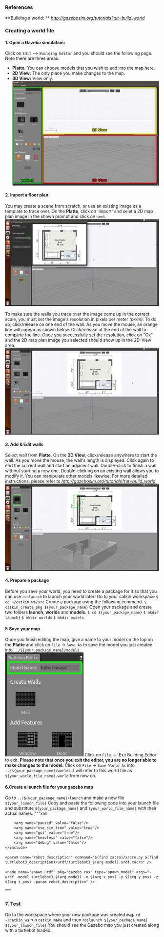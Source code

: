 ### References
**Building a world: ** _*http://gazebosim.org/tutorials?tut=build_world*_ 

### Creating a world file
#### 1. Open a Gazebo simulation:
Click on `Edit` --> `Building Editor` and you should see the following page. Note there are three areas:
- **Platte:** You can choose models that you wish to add into the map here. 
- **2D View:** The only place you make changes to the map. 
- **3D View:** View only. 
![p1](/images/p1.png)

#### 2. Import a floor plan
You may create a scene from scratch, or use an existing image as a template to trace over. On the **Platte**, click on 'import' and selet a 2D map plan image in the shown prompt and click on `next`.
![p2](/images/p2.png)

To make sure the walls you trace over the image come up in the correct scale, you must set the image's resolution in pixels per meter _(px/m)_. To do so, click/release on one end of the wall. As you move the mouse, an orange line will appear as shown below. Click/release at the end of the wall to complete the line. Once you successfully set the resolution, click on "Ok" and the 2D map plan image you selected should show up in the 2D-View area.
![p3](/images/p3.png)

#### 3. Add & Edit walls
Select wall from **Platte**. On the **2D View**, click/release anywhere to start the wall. As you move the mouse, the wall's length is displayed. Click again to end the current wall and start an adjacent wall. Double-click to finish a wall without starting a new one. Double-clicking on an existing wall allows you to modify it. You can manipulate other models likewise. For more detailed instructions, please refer to _*http://gazebosim.org/tutorials?tut=build_world*_
![p4](/images/p4.png)

#### 4. Prepare a package
Before you save your world, you need to create a package for it so that you can use `roslaunch` to launch your world later!
Go to your catkin workspace
`$ cd ~/catkin_ws/src`
Create a package using the following command.
`$ catkin_create_pkg ${your_package_name}`
Open your package and create two folders **launch**, **worlds** and **models**.
`$ cd ${your_package_name}`
`$ mkdir launch}`
`$ mkdir worlds`
`$ mkdir models`

#### 5.Save your map
Once you finish editing the map, give a name to your model on the top on the **Platte** and click on `File` -> `Save As` to save the model you just created into `../${your_package_name}/models`. 
![p5](/images/p5.png)
Click on `File` -> 'Exit Building Editor' to exit. **Please note that once you exit the editor, you are no longer able to make changes to the model.** Click on `File` -> `Save World As` into `../${your_package_name}/worlds`. I will refer to this world file as `${your_world_file_name}.world` from now on.

#### 6.Create a launch file for your gazebo map
Go to `../${your_package_name}/launch` and make a new file `${your_launch_file}`
Copy and paste the following code into your launch file and substitute `${your_package_name}` and `{your_world_file_name}` with their actual names.
 """xml
 <launch>
	<arg name="model" default="$(env TURTLEBOT3_MODEL)" doc="model type [burger, waffle, waffle_pi]"/>
	<arg name="x_pos" default="0.0"/>
	<arg name="y_pos" default="0.0"/>
	<arg name="z_pos" default="0.0"/>
	<include file="$(find gazebo_ros)/launch/empty_world.launch">
		<arg name="world_name" value="$(find ${your_package_name})/worlds/${your_world_file_name}.world"/>

		<arg name="paused" value="false"/>
	    <arg name="use_sim_time" value="true"/>
	    <arg name="gui" value="true"/>
	    <arg name="headless" value="false"/>
	    <arg name="debug" value="false"/>
	</include>

 	<param name="robot_description" command="$(find xacro)/xacro.py $(find turtlebot3_description)/urdf/turtlebot3_$(arg model).urdf.xacro" />

 	<node name="spawn_urdf" pkg="gazebo_ros" type="spawn_model" args="-urdf -model turtlebot3_$(arg model) -x $(arg x_pos) -y $(arg y_pos) -z $(arg z_pos) -param robot_description" />
</launch>
 """

 ### 7. Test
 Go to the workspace where your new package was created 
 **e.g.** `cd ~/catkin_ws`
 run `catkin_make` and then `roslaunch ${your_package_name} ${your_launch_file}`
 You should see the Gazebo map you just created along with a turtlebot loaded.

